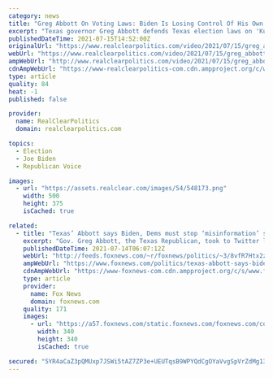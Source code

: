 ```yaml
---
category: news
title: "Greg Abbott On Voting Laws: Biden Is Losing Control Of His Own Narrative"
excerpt: "Texas governor Greg Abbott defends Texas election laws on 'Kudlow:' GREG ABBOTT: It shows increasingly that Biden is losing control of his own narrative and losing control of what is trying to convey to the American people."
publishedDateTime: 2021-07-15T14:52:00Z
originalUrl: "https://www.realclearpolitics.com/video/2021/07/15/greg_abbott_on_voting_laws_biden_is_losing_control_of_his_own_narrative.html#!"
webUrl: "https://www.realclearpolitics.com/video/2021/07/15/greg_abbott_on_voting_laws_biden_is_losing_control_of_his_own_narrative.html#!"
ampWebUrl: "http://www.realclearpolitics.com/video/2021/07/15/greg_abbott_on_voting_laws_biden_is_losing_control_of_his_own_narrative.amp.html"
cdnAmpWebUrl: "https://www-realclearpolitics-com.cdn.ampproject.org/c/www.realclearpolitics.com/video/2021/07/15/greg_abbott_on_voting_laws_biden_is_losing_control_of_his_own_narrative.amp.html"
type: article
quality: 84
heat: -1
published: false

provider:
  name: RealClearPolitics
  domain: realclearpolitics.com

topics:
  - Election
  - Joe Biden
  - Republican Voice

images:
  - url: "https://assets.realclear.com/images/54/548173.png"
    width: 500
    height: 375
    isCached: true

related:
  - title: "Texas’ Abbott says Biden, Dems must stop ‘misinformation’ spread on voting bill"
    excerpt: "Gov. Greg Abbott, the Texas Republican, took to Twitter late Tuesday to blame President Biden for willfully spreading “misinformation” about the state GOP’s sweeping elections overhaul bill."
    publishedDateTime: 2021-07-14T06:07:12Z
    webUrl: "http://feeds.foxnews.com/~r/foxnews/politics/~3/8vfR7Htx2zE/texas-abbott-says-biden-dems-must-stop-misinformation-spread-on-voting-bill"
    ampWebUrl: "https://www.foxnews.com/politics/texas-abbott-says-biden-dems-must-stop-misinformation-spread-on-voting-bill.amp"
    cdnAmpWebUrl: "https://www-foxnews-com.cdn.ampproject.org/c/s/www.foxnews.com/politics/texas-abbott-says-biden-dems-must-stop-misinformation-spread-on-voting-bill.amp"
    type: article
    provider:
      name: Fox News
      domain: foxnews.com
    quality: 171
    images:
      - url: "https://a57.foxnews.com/static.foxnews.com/foxnews.com/content/uploads/2018/09/340/340/demarche.jpg?ve=1&tl=1"
        width: 340
        height: 340
        isCached: true

secured: "5YR4aCaZ3pQMUxp7JSWi5tAZ7ZP3e+UEUTqsB9WPYQdCgOYaVvgSpVrZdMg13KMcVFgSHI8qFt5GUk1S9lrJY70jxulO6SlKXtEZ8deY0HTexbKv6MGBgQKGqe3NRipoQ0YEaesMWEaVoAu5wpY9vNZ6ztVHquRL4S51v7gv/rLHlsbqGwXmvPoEi7X/MpBP5f9gTvtLEQdNME7dFvhvK7puAqdtw4DOhmYcBPFOzcCmhUlbzSTTYECxnfrvNAb/DrH/89u1yswroliGDXLLXTSVu9H72YnS9XWCEZ85doaRkxZ7oZJ79sOqorVi7mfKEbCvucSDLEGpKtw9BhwYj8diLaqQ6yHxNUueWH3Or9g=;maNkg6P5BOtaZZQWYlqJHA=="
---
```


